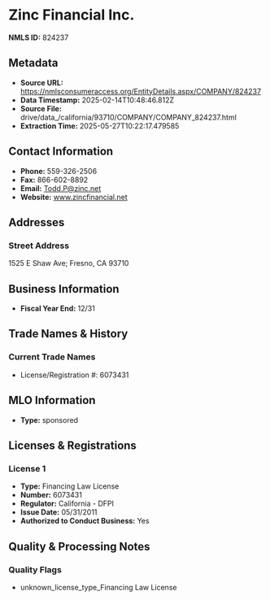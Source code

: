 # Zinc Financial Inc.

**NMLS ID:** 824237

## Metadata
- **Source URL:** https://nmlsconsumeraccess.org/EntityDetails.aspx/COMPANY/824237
- **Data Timestamp:** 2025-02-14T10:48:46.812Z
- **Source File:** drive/data_/california/93710/COMPANY/COMPANY_824237.html
- **Extraction Time:** 2025-05-27T10:22:17.479585

## Contact Information
- **Phone:** 559-326-2506
- **Fax:** 866-602-8892
- **Email:** Todd.P@zinc.net
- **Website:** www.zincfinancial.net

## Addresses
### Street Address
1525 E Shaw Ave; Fresno, CA 93710

## Business Information
- **Fiscal Year End:** 12/31

## Trade Names & History
### Current Trade Names
- License/Registration #: 6073431

## MLO Information
- **Type:** sponsored

## Licenses & Registrations

### License 1
- **Type:** Financing Law License
- **Number:** 6073431
- **Regulator:** California - DFPI
- **Issue Date:** 05/31/2011
- **Authorized to Conduct Business:** Yes

## Quality & Processing Notes
### Quality Flags
- unknown_license_type_Financing Law License
